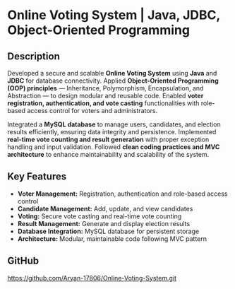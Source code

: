 # Online Voting System | Java, JDBC, Object-Oriented Programming

## Description
Developed a secure and scalable **Online Voting System** using **Java** and **JDBC** for database connectivity. Applied **Object-Oriented Programming (OOP) principles** — Inheritance, Polymorphism, Encapsulation, and Abstraction — to design modular and reusable code. Enabled **voter registration, authentication, and vote casting** functionalities with role-based access control for voters and administrators.  

Integrated a **MySQL database** to manage users, candidates, and election results efficiently, ensuring data integrity and persistence. Implemented **real-time vote counting and result generation** with proper exception handling and input validation. Followed **clean coding practices and MVC architecture** to enhance maintainability and scalability of the system.

## Key Features
- **Voter Management:** Registration, authentication and role-based access control  
- **Candidate Management:** Add, update, and view candidates  
- **Voting:** Secure vote casting and real-time vote counting  
- **Result Management:** Generate and display election results  
- **Database Integration:** MySQL database for persistent storage  
- **Architecture:** Modular, maintainable code following MVC pattern  

## GitHub
https://github.com/Aryan-17806/Online-Voting-System.git
